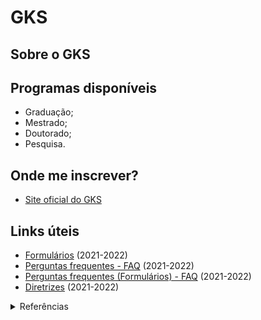# GKS

## Sobre o GKS

## Programas disponíveis
- Graduação;
- Mestrado;
- Doutorado;
- Pesquisa.


## Onde me inscrever?
- [Site oficial do GKS](http://br.china-embassy.org/por/)

## Links úteis
- [Formulários](./forms-2021.pdf) (2021-2022)
- [Perguntas frequentes - FAQ](./faq-2021.pdf) (2021-2022)
- [Perguntas frequentes (Formulários) - FAQ](./application-faq-2021.pdf) (2021-2022)
- [Diretrizes](./guidelines-2021.pdf) (2021-2022)


<details>
  <summary>Referências</summary>
  <ul>
    <li> Coreia do Sul
      <ul>    
        <li><a href="#">https://overseas.mofa.go.kr/br-pt/brd/m_22116/view.do?seq=761036</a></li>
        <li><a href="#">https://overseas.mofa.go.kr/br-pt/brd/m_22116/view.do?seq=761103&page=5</a></li>
        <li><a href="#">https://overseas.mofa.go.kr/br-pt/brd/m_22116/view.do?seq=761129</a></li>
      </ul>
    </li>
  </ul>
</details>